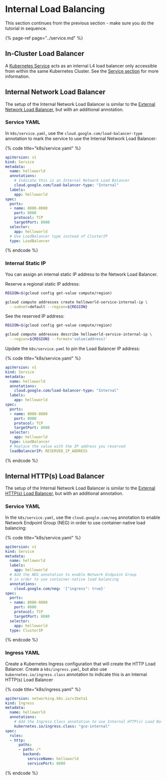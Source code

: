 # Internal Load Balancing

This section continues from the previous section - make sure you do the tutorial in sequence.

{% page-ref page="../service.md" %}

## In-Cluster Load Balancer

A [Kubernetes Service](../service.md#service) acts as an internal L4 load balancer only accessible from within the same Kubernetes Cluster. See the [Service section](../service.md#service) for more information.

## Internal Network Load Balancer

The setup of the Internal Network Load Balancer is similar to the [External Network Load Balancer](external-load-balancing.md#external-network-load-balancer), but with an additional annotation.

### Service YAML

In `k8s/service.yaml`, use the `cloud.google.com/load-balancer-type` annotation to mark the service to use the Internal Network Load Balancer:

{% code title="k8s/service.yaml" %}
```yaml
apiVersion: v1
kind: Service
metadata:
  name: helloworld
  annotations:
    # Indicate this is an Internal Network Load Balancer
    cloud.google.com/load-balancer-type: "Internal"
  labels:
    app: helloworld
spec:
  ports:
  - name: 8080-8080
    port: 8080
    protocol: TCP
    targetPort: 8080
  selector:
    app: helloworld
  # Use LoadBalancer type instead of ClusterIP
  type: LoadBalancer
```
{% endcode %}

### Internal Static IP

You can assign an internal static IP address to the Network Load Balancer.

Reserve a regional static IP address:

```bash
REGION=$(gcloud config get-value compute/region)

gcloud compute addresses create helloworld-service-internal-ip \
  --subnet=default --region=${REGION}
```

See the reserved IP address:

```bash
REGION=$(gcloud config get-value compute/region)

gcloud compute addresses describe helloworld-service-internal-ip \
  --region=${REGION} --format='value(address)'
```

Update the `k8s/service.yaml` to pin the Load Balancer IP address:

{% code title="k8s/service.yaml" %}
```yaml
apiVersion: v1
kind: Service
metadata:
  name: helloworld
  annotations:
    cloud.google.com/load-balancer-type: "Internal"
  labels:
    app: helloworld
spec:
  ports:
  - name: 8080-8080
    port: 8080
    protocol: TCP
    targetPort: 8080
  selector:
    app: helloworld
  type: LoadBalancer
  # Replace the value with the IP address you reserved
  loadBalancerIP: RESERVED_IP_ADDRESS
```
{% endcode %}

## Internal HTTP\(s\) Load Balancer

The setup of the Internal Network Load Balancer is similar to the [External HTTP\(s\) Load Balancer](external-load-balancing.md#external-http-load-balancer), but with an additional annotation.

### Service YAML

In the `k8s/service.yaml`, use the `cloud.google.com/neg` annotation to enable Network Endpoint Group \(NEG\) in order to use container-native load balancing:

{% code title="k8s/service.yaml" %}
```yaml
apiVersion: v1
kind: Service
metadata:
  name: helloworld
  labels:
    app: helloworld
  # Add the NEG annotation to enable Network Endpoint Group
  # in order to use container-native load balancing
  annotations:
    cloud.google.com/neg: '{"ingress": true}'
spec:
  ports:
  - name: 8080-8080
    port: 8080
    protocol: TCP
    targetPort: 8080
  selector:
    app: helloworld
  type: ClusterIP
```
{% endcode %}

### Ingress YAML

Create a Kubernetes Ingress configuration that will create the HTTP Load Balancer. Create a `k8s/ingress.yaml`, but also use `kubernetes.io/ingress.class` annotation to indicate this is an Internal HTTP\(s\) Load Balancer

{% code title="k8s/ingress.yaml" %}
```yaml
apiVersion: networking.k8s.io/v1beta1
kind: Ingress
metadata:
  name: helloworld
  annotations:
    # Add the Ingress Class annotation to use Internal HTTP(s) Load Balancer
    kubernetes.io/ingress.class: "gce-internal"
spec:
  rules:
  - http:
      paths:
      - path: /*
        backend:
          serviceName: helloworld
          servicePort: 8080
```
{% endcode %}

